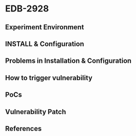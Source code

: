 # EDB-2928

## Experiment Environment

## INSTALL & Configuration

## Problems in Installation & Configuration

## How to trigger vulnerability

## PoCs

## Vulnerability Patch

## References
